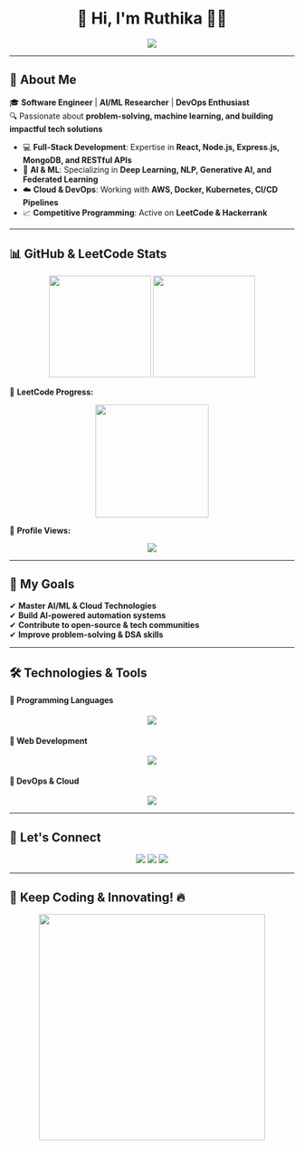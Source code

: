 <h1 align="center">🚀 Hi, I'm Ruthika 👩‍💻</h1>  
<p align="center">
  <img src="https://readme-typing-svg.herokuapp.com?font=Fira+Code&size=24&pause=1000&color=F7A400&center=true&vCenter=true&width=750&lines=Software+Engineer+%7C+AI%2FML+Researcher+%7C+DevOps+Enthusiast;Passionate+about+Problem-Solving+%26+Cutting-Edge+Tech;Building+Impactful+AI+and+Cloud+Solutions;Mastering+Generative+AI+%26+Federated+Learning;Active+in+Competitive+Programming+%7C+LeetCode+%26+Hackerrank" />
</p>  

---

## 📌 About Me  
🎓 **Software Engineer** | **AI/ML Researcher** | **DevOps Enthusiast**  
🔍 Passionate about **problem-solving, machine learning, and building impactful tech solutions**  

- 💻 **Full-Stack Development**: Expertise in **React, Node.js, Express.js, MongoDB, and RESTful APIs**  
- 🤖 **AI & ML**: Specializing in **Deep Learning, NLP, Generative AI, and Federated Learning**  
- ☁️ **Cloud & DevOps**: Working with **AWS, Docker, Kubernetes, CI/CD Pipelines**  
- 📈 **Competitive Programming**: Active on **LeetCode & Hackerrank**  

---

## 📊 GitHub & LeetCode Stats  

<p align="center">
  <img src="https://github-readme-streak-stats.herokuapp.com/?user=your-github-username&theme=radical" height="180" />
  <img src="https://github-readme-stats.vercel.app/api?username=your-github-username&show_icons=true&theme=radical" height="180" />
</p>  

🔸 **LeetCode Progress:**  
<p align="center">
  <img src="https://leetcard.jacoblin.cool/your-leetcode-username?theme=dark&font=Montserrat&ext=heatmap" height="200">
</p>

🔹 **Profile Views:**  
<p align="center">
  <img src="https://komarev.com/ghpvc/?username=your-github-username&color=blue&style=flat-square">
</p>

---

## 🎯 My Goals  

✔ **Master AI/ML & Cloud Technologies**  
✔ **Build AI-powered automation systems**  
✔ **Contribute to open-source & tech communities**  
✔ **Improve problem-solving & DSA skills**  

---

## 🛠️ Technologies & Tools  

#### 🔹 Programming Languages  
<p align="center">
  <img src="https://skillicons.dev/icons?i=python,java,javascript&theme=dark" />
</p>  

#### 🔹 Web Development  
<p align="center">
  <img src="https://skillicons.dev/icons?i=html,css,react,nodejs,express,mongodb&theme=dark" />
</p>  

#### 🔹 DevOps & Cloud  
<p align="center">
  <img src="https://skillicons.dev/icons?i=docker,kubernetes,aws,git,github&theme=dark" />
</p>  

---

## 📢 Let's Connect  

<p align="center">
  <a href="mailto:your-email@example.com"><img src="https://img.shields.io/badge/Email-D14836?style=for-the-badge&logo=gmail&logoColor=white"/></a>
  <a href="https://your-website.com"><img src="https://img.shields.io/badge/Portfolio-FF5722?style=for-the-badge&logo=Google-Chrome&logoColor=white"/></a>
  <a href="https://linkedin.com/in/your-profile"><img src="https://img.shields.io/badge/LinkedIn-0077B5?style=for-the-badge&logo=linkedin&logoColor=white"/></a>
</p>

---

## 🚀 Keep Coding & Innovating! 🔥  

<p align="center">
  <img src="https://media.giphy.com/media/3o7aD2saalBwwftBIY/giphy.gif" width="400px">
</p>

